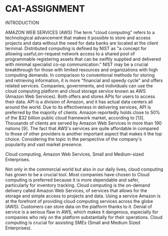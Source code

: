 # CA1-ASSIGNMENT 



INTRODUCTION

AMAZON WEB SERVICES (AWS)
The term "cloud computing" refers to a technological advancement that makes it possible to store and access projects and data without the need for data banks are located at the client terminal.
Distributed computing is defined by NIST as "a concept for allowing useful,on-request network access to a shared pool of programmable registering assets that can be swiftly supplied and delivered with minimal specialist co-op communication."
NIST may be a crucial breakthrough for those with limited resources and organizations with high computing demands. 
In comparison to conventional methods for storing and retrieving information, it is more "financial and speedy cycle" and offers related services.
Companies, governments, and individuals can use the cloud computing platform and cloud storage service known as AWS (Amazon Web Services).
Both offers and stores APIs for users to access their data.
API is a division of Amazon, and it has actual data centers all around the world. Due to its effectiveness in delivering services, 
API is preferred by the majority of clients.
Amazon reportedly holds close to 50% of the $32 billion public cloud framework market, according to [13].
Thousands of clients are served by Amazon Web Services in more than 190 nations [9].
The fact that AWS's services are quite affordable in compared to those of other providers is another important aspect that makes it the top choice.
Considering the topic in the perspective of the company's popularity and vast market presence.

Cloud computing, Amazon Web Services, Small and Medium-sized Enterprises.

Not only in the commercial world but also in our daily lives, cloud computing has grown to be a crucial tool. 
Most companies have chosen to Cloud computing is preferred because it is more dependable and safer, particularly for inventory tracking.
Cloud computing is the on-demand delivery called Amazon Web Services, of services that allows for the storage and simple access to projects and data.
Using a service Amazon is at the forefront of providing cloud computing services across the globe (AWS).
Customers can store data on the platform thanks to it.
Denial of service is a serious flaw in AWS, which makes it dangerous, especially for companies who rely on the platform substantially for their operations. 
Cloud computing is crucial for assisting SMEs (Small and Medium Sized Enterprises).
